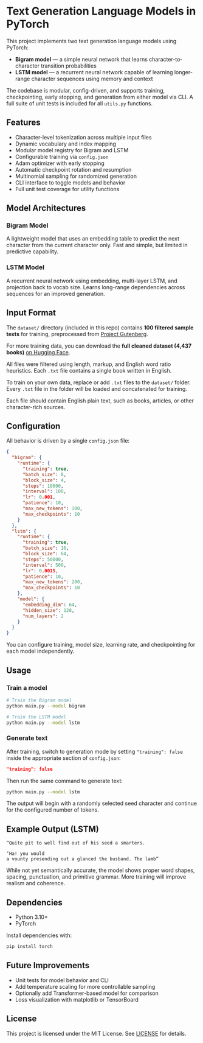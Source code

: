 # Text Generation Language Models in PyTorch

This project implements two text generation language models using PyTorch:

* **Bigram model** — a simple neural network that learns character-to-character transition probabilities
* **LSTM model** — a recurrent neural network capable of learning longer-range character sequences using memory and context

The codebase is modular, config-driven, and supports training, checkpointing, early stopping, and generation from either model via CLI. A full suite of unit tests is included for all `utils.py` functions.

## Features

* Character-level tokenization across multiple input files
* Dynamic vocabulary and index mapping
* Modular model registry for Bigram and LSTM
* Configurable training via `config.json`
* Adam optimizer with early stopping
* Automatic checkpoint rotation and resumption
* Multinomial sampling for randomized generation
* CLI interface to toggle models and behavior
* Full unit test coverage for utility functions

## Model Architectures

### Bigram Model

A lightweight model that uses an embedding table to predict the next character from the current character only. Fast and simple, but limited in predictive capability.

### LSTM Model

A recurrent neural network using embedding, multi-layer LSTM, and projection back to vocab size. Learns long-range dependencies across sequences for an improved generation.

## Input Format

The `dataset/` directory (included in this repo) contains **100 filtered sample texts** for training, preprocessed from [Project Gutenberg](https://www.gutenberg.org).

For more training data, you can download the **full cleaned dataset (4,437 books)** [on Hugging Face](https://huggingface.co/datasets/Yosna/Project-Gutenberg-Training-Data).

All files were filtered using length, markup, and English word ratio heuristics. Each `.txt` file contains a single book written in English.

To train on your own data, replace or add `.txt` files to the `dataset/` folder. Every `.txt` file in the folder will be loaded and concatenated for training.

Each file should contain English plain text, such as books, articles, or other character-rich sources.

## Configuration

All behavior is driven by a single `config.json` file:

```json
{
  "bigram": {
    "runtime": {
      "training": true,
      "batch_size": 8,
      "block_size": 4,
      "steps": 10000,
      "interval": 100,
      "lr": 0.001,
      "patience": 10,
      "max_new_tokens": 100,
      "max_checkpoints": 10
    }
  },
  "lstm": {
    "runtime": {
      "training": true,
      "batch_size": 16,
      "block_size": 64,
      "steps": 50000,
      "interval": 500,
      "lr": 0.0015,
      "patience": 10,
      "max_new_tokens": 200,
      "max_checkpoints": 10
    },
    "model": {
      "embedding_dim": 64,
      "hidden_size": 128,
      "num_layers": 2
    }
  }
}
```

You can configure training, model size, learning rate, and checkpointing for each model independently.

## Usage

### Train a model

```bash
# Train the Bigram model
python main.py --model bigram

# Train the LSTM model
python main.py --model lstm
```

### Generate text

After training, switch to generation mode by setting `"training": false` inside the appropriate section of `config.json`:

```json
"training": false
```

Then run the same command to generate text:

```bash
python main.py --model lstm
```

The output will begin with a randomly selected seed character and continue for the configured number of tokens.

## Example Output (LSTM)

```
“Quite pit to well find out of his seed a smarters.

‘Ha! you would
a vounty presending out a glanced the busband. The lamb”
```

While not yet semantically accurate, the model shows proper word shapes, spacing, punctuation, and primitive grammar. More training will improve realism and coherence.

## Dependencies

* Python 3.10+
* PyTorch

Install dependencies with:

```bash
pip install torch
```

## Future Improvements

* Unit tests for model behavior and CLI
* Add temperature scaling for more controllable sampling
* Optionally add Transformer-based model for comparison
* Loss visualization with matplotlib or TensorBoard

## License

This project is licensed under the MIT License. See [LICENSE](https://github.com/Yosna/Multi-Model-AI-Text-Generator/blob/main/LICENSE) for details.
